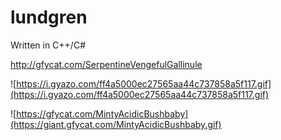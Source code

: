 # lundgren
Written in C++/C#

http://gfycat.com/SerpentineVengefulGallinule

![https://i.gyazo.com/ff4a5000ec27565aa44c737858a5f117.gif](https://i.gyazo.com/ff4a5000ec27565aa44c737858a5f117.gif)

![https://gfycat.com/MintyAcidicBushbaby](https://giant.gfycat.com/MintyAcidicBushbaby.gif)
